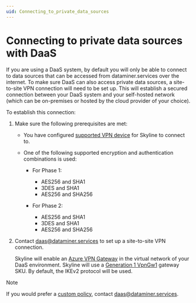 ```yaml
---
uid: Connecting_to_private_data_sources
---
```


# Connecting to private data sources with DaaS

If you are using a DaaS system, by default you will only be able to connect to data sources that can be accessed from dataminer.services over the internet. To make sure DaaS can also access private data sources, a site-to-site VPN connection will need to be set up. This will establish a secured connection between your DaaS system and your self-hosted network (which can be on-premises or hosted by the cloud provider of your choice).

<!-- todo: image -->

To establish this connection:

1. Make sure the following prerequisites are met:

   - You have configured [supported VPN device](https://learn.microsoft.com/en-us/azure/vpn-gateway/vpn-gateway-about-vpn-devices) for Skyline to connect to.

   - One of the following supported encryption and authentication combinations is used:

     - For Phase 1:

       - AES256 and SHA1
       - 3DES and SHA1
       - AES256 and SHA256

     - For Phase 2:

       - AES256 and SHA1
       - 3DES and SHA1
       - AES256 and SHA256

1. Contact <daas@dataminer.services> to set up a site-to-site VPN connection.

   Skyline will enable an [Azure VPN Gateway](https://learn.microsoft.com/en-us/azure/vpn-gateway/vpn-gateway-about-vpngateways) in the virtual network of your DaaS environment. Skyline will use a [Generation 1 VpnGw1](https://learn.microsoft.com/en-us/azure/vpn-gateway/about-gateway-skus) gateway SKU. By default, the IKEv2 protocol will be used.

> [!NOTE]
> If you would prefer a [custom policy](https://learn.microsoft.com/en-us/azure/vpn-gateway/vpn-gateway-about-compliance-crypto?WT.mc_id=Portal-Microsoft_Azure_HybridNetworking#ipsecike-policy-faq), contact <daas@dataminer.services>.
